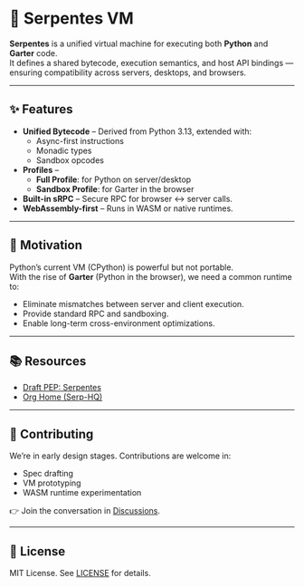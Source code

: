 # 🐍 Serpentes VM

**Serpentes** is a unified virtual machine for executing both **Python** and **Garter** code.  
It defines a shared bytecode, execution semantics, and host API bindings — ensuring compatibility across servers, desktops, and browsers.

---

## ✨ Features
- **Unified Bytecode** – Derived from Python 3.13, extended with:
  - Async-first instructions
  - Monadic types
  - Sandbox opcodes
- **Profiles** –  
  - **Full Profile**: for Python on server/desktop  
  - **Sandbox Profile**: for Garter in the browser
- **Built-in sRPC** – Secure RPC for browser ↔ server calls.
- **WebAssembly-first** – Runs in WASM or native runtimes.

---

## 📖 Motivation
Python’s current VM (CPython) is powerful but not portable.  
With the rise of **Garter** (Python in the browser), we need a common runtime to:  
- Eliminate mismatches between server and client execution.  
- Provide standard RPC and sandboxing.  
- Enable long-term cross-environment optimizations.  

---

## 📚 Resources
- [Draft PEP: Serpentes](https://github.com/serp-hq/serp-serpentes/blob/main/PEP_YYYY_Serpentes.pdf)  
- [Org Home (Serp-HQ)](https://github.com/serp-hq)  

---

## 🤝 Contributing
We’re in early design stages. Contributions are welcome in:  
- Spec drafting  
- VM prototyping  
- WASM runtime experimentation  

👉 Join the conversation in [Discussions](https://github.com/serp-hq/serp-serpentes/discussions).  

---

## 📜 License
MIT License. See [LICENSE](LICENSE) for details.
